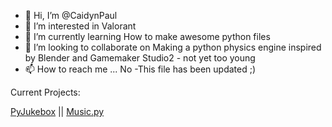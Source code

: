 - 👋 Hi, I’m @CaidynPaul
- 👀 I’m interested in Valorant
- 🌱 I’m currently learning How to make awesome python files
- 💞️ I’m looking to collaborate on Making a python physics engine inspired by Blender and Gamemaker Studio2 - not yet too young
- 📫 How to reach me ... No
-This file has been updated ;)
<!---
CaidynPaul/CaidynPaul is a ✨ special ✨ repository because its `README.md` (this file) appears on your GitHub profile.
You can click the Preview link to take a look at your changes.
--->

Current Projects:

[PyJukebox](https://github.com/CaidynPaul/pyjukebox.git) || [Music.py](https://github.com/CaidynPaul/music.py.git)
